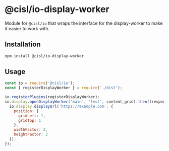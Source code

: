 # @cisl/io-display-worker

Module for `@cisl/io` that wraps the interface for the display-worker to make it easier to work with.

## Installation
```bash
npm install @cisl/io-display-worker
```

## Usage
```js
const io = require('@cisl/io');
const { registerDisplayWorker } = require('./dist');

io.registerPlugins(registerDisplayWorker);
io.display.openDisplayWorker('main', 'test', content_grid).then((response) => {
  io.display.displayUrl('https://example.com', {
    position: {
      gridLeft: 1,
      gridTop: 1
    },
    widthFactor: 2,
    heightFactor: 2
  });
});
```
